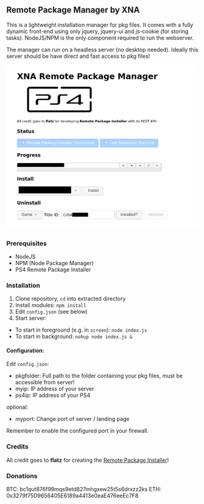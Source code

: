 ## Remote Package Manager by XNA

This is a lightweight installation manager for pkg files.
It comes with a fully dynamic front-end using only jquery, jquery-ui and js-cookie (for storing tasks).
NodeJS/NPM is the only component required to run the webserver.

The manager can run on a headless server (no desktop needed). Ideally this server should be have direct and fast access to pkg files!

![Preview](preview.png)

### Prerequisites
- NodeJS
- NPM (Node Package Manager)
- PS4 Remote Package Installer

### Installation 
1. Clone repository, `cd` into extracted directory
2. Install modules: `npm install`
3. Edit `config.json` (see below)
4. Start server:
* To start in foreground (e.g. in `screen`): `node index.js`
* To start in background: `nohup node index.js &`

#### Configuration:
Edit `config.json`:
* pkgfolder: Full path to the folder containing your pkg files, must be accessible from server!
* myip: IP address of your server
* ps4ip: IP address of your PS4

optional:
* myport: Change port of server / landing page

Remember to enable the configured port in your firewall.

### Credits
All credit goes to **flatz** for creating the [Remote Package Installer](https://github.com/flatz/ps4_remote_pkg_installer)!

### Donations
BTC: bc1qut876f99mqs9etd827mhgxew25t5s6drxzz2ks
ETH: 0x3279f75D9656405E6189a4413e0eaE476eeEc7F8
